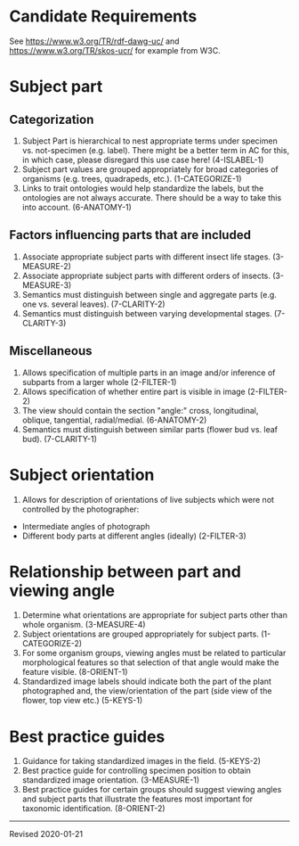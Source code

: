 # Candidate Requirements

See <https://www.w3.org/TR/rdf-dawg-uc/> and <https://www.w3.org/TR/skos-ucr/> for example from W3C.

# Subject part

## Categorization

1. Subject Part is hierarchical to nest appropriate terms under specimen vs. not-specimen (e.g. label). There might be a better term in AC for this, in which case, please disregard this use case here! (4-ISLABEL-1)
1. Subject part values are grouped appropriately for broad categories of organisms (e.g. trees, quadrapeds, etc.). (1-CATEGORIZE-1)
1. Links to trait ontologies would help standardize the labels, but the ontologies are not always accurate. There should be a way to take this into account. (6-ANATOMY-1)

## Factors influencing parts that are included

1. Associate appropriate subject parts with different insect life stages. (3-MEASURE-2)
1. Associate appropriate subject parts with different orders of insects. (3-MEASURE-3)
1. Semantics must distinguish between single and aggregate parts (e.g. one vs. several leaves). (7-CLARITY-2)
1. Semantics must distinguish between varying developmental stages. (7-CLARITY-3)

## Miscellaneous

1. Allows specification of multiple parts in an image and/or inference of subparts from a larger whole (2-FILTER-1)
1. Allows specification of whether entire part is visible in image (2-FILTER-2)
1. The view should contain the section "angle:" cross, longitudinal, oblique, tangential, radial/medial. (6-ANATOMY-2)
1. Semantics must distinguish between similar parts (flower bud vs. leaf bud). (7-CLARITY-1)

# Subject orientation

1. Allows for description of orientations of live subjects which were not controlled by the photographer:
- Intermediate angles of photograph
- Different body parts at different angles (ideally) (2-FILTER-3)

# Relationship between part and viewing angle

1. Determine what orientations are appropriate for subject parts other than whole organism. (3-MEASURE-4)
1. Subject orientations are grouped appropriately for subject parts. (1-CATEGORIZE-2)
1. For some organism groups, viewing angles must be related to particular morphological features so that selection of that angle would make the feature visible. (8-ORIENT-1)
1. Standardized image labels should indicate both the part of the plant photographed and, the view/orientation of the part (side view of the flower, top view etc.) (5-KEYS-1)

# Best practice guides

1. Guidance for taking standardized images in the field. (5-KEYS-2)
1. Best practice guide for controlling specimen position to obtain standardized image orientation. (3-MEASURE-1)
1. Best practice guides for certain groups should suggest viewing angles and subject parts that illustrate the features most important for taxonomic identification. (8-ORIENT-2)

-----
Revised 2020-01-21
